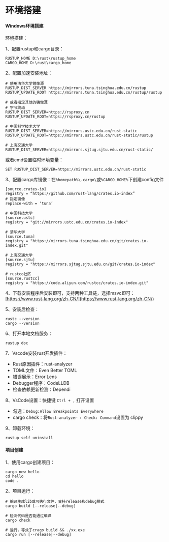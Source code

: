 # 环境搭建

#### Windows环境搭建

环境搭建：

1、配置rustup和cargo目录：

```
RUSTUP_HOME D:\rust\rustup_home
CARGO_HOME D:\rust\cargo_home
```

2、配置加速安装地址：

```
# 使用清华大学镜像源
RUSTUP_DIST_SERVER https://mirrors.tuna.tsinghua.edu.cn/rustup
RUSTUP_UPDATE_ROOT https://mirrors.tuna.tsinghua.edu.cn/rustup/rustup

# 或者指定其他的镜像源
# 字节跳动
RUSTUP_DIST_SERVER=https://rsproxy.cn
RUSTUP_UPDATE_ROOT=https://rsproxy.cn/rustup

# 中国科学技术大学
RUSTUP_DIST_SERVER=https://mirrors.ustc.edu.cn/rust-static
RUSTUP_UPDATE_ROOT=https://mirrors.ustc.edu.cn/rust-static/rustup

# 上海交通大学
RUSTUP_DIST_SERVER=https://mirrors.sjtug.sjtu.edu.cn/rust-static/
```

或者cmd设置临时环境变量：

```
SET RUSTUP_DIST_SERVER=https://mirrors.ustc.edu.cn/rust-static
```

3、配置cargo库镜像：在`%homepath%\.cargo\`或`%CARGO_HOME%`下创建config文件

```
[source.crates-io]
registry = “https://github.com/rust-lang/crates.io-index”
# 指定镜像
replace-with = ‘tuna’

# 中国科技大学
[source.ustc]
registry = "git://mirrors.ustc.edu.cn/crates.io-index"

# 清华大学
[source.tuna]
registry = "https://mirrors.tuna.tsinghua.edu.cn/git/crates.io-index.git"

# 上海交通大学
[source.sjtu]
registry = "https://mirrors.sjtug.sjtu.edu.cn/git/crates.io-index"

# rustcc社区
[source.rustcc]
registry = "https://code.aliyun.com/rustcc/crates.io-index.git"
```

4、下载安装程序后安装即可，支持两种工具链，选择msvc即可：[https://www.rust-lang.org/zh-CN/](https://www.rust-lang.org/zh-CN/)

5、安装后检查：

```
rustc --version
cargo --version
```

6、打开本地文档服务：

```
rustup doc
```

7、Vscode安装rust开发插件：

+ Rust原因插件：rust-analyzer
+ TOML文件：Even Better TOML
+ 错误展示：Error Lens
+ Debugger程序：CodeLLDB
+ 检查依赖更新检测：Dependi

8、VsCode设置：快捷键 `Ctrl + ,` 打开设置

+ 勾选：`Debug:Allow Breakpoints Everywhere`
+ cargo check：将`Rust-analyzer › Check: Command`设置为 clippy

9、卸载环境：

```
rustup self uninstall
```

#### 项目创建

1、使用cargo创建项目：

```
cargo new hello
cd hello
code .
```

2、项目运行：

```
# 编译生成lib或可执行文件，支持release和debug模式
cargo build [--release|--debug]

# 检测代码是否能通过编译
cargo check

# 运行，等效于crago build && ./xx.exe
cargo run [--release|--debug]
```



